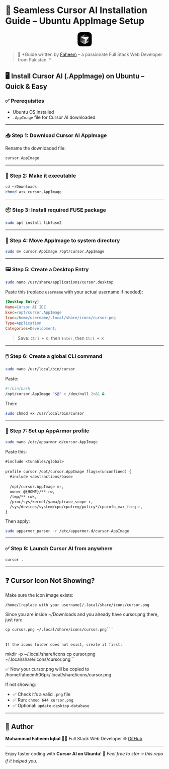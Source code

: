 # 🚀 Seamless Cursor AI Installation Guide – Ubuntu AppImage Setup

<p align="center">
  <img src="./cursor.png" alt="Cursor AI Logo" />
</p>



> 🎯 *Guide written by [Faheem](https://github.com/faheem506pk) – a passionate Full Stack Web Developer from Pakistan. *



## 🖥️ Install Cursor AI (.AppImage) on Ubuntu – Quick & Easy


### ✅ Prerequisites
- Ubuntu OS installed
- `.AppImage` file for Cursor AI downloaded

---

### 📥 Step 1: Download Cursor AI AppImage


Rename the downloaded file:

```bash
cursor.AppImage
````

---

### 📁 Step 2: Make it executable

```bash
cd ~/Downloads
chmod a+x cursor.AppImage
```

---

### 📦 Step 3: Install required FUSE package

```bash
sudo apt install libfuse2
```

---

### 🚚 Step 4: Move AppImage to system directory

```bash
sudo mv cursor.AppImage /opt/cursor.AppImage
```

---

### 🖼️ Step 5: Create a Desktop Entry

```bash
sudo nano /usr/share/applications/cursor.desktop
```

Paste this (replace `username` with your actual username if needed):

```ini
[Desktop Entry]
Name=Cursor AI IDE
Exec=/opt/cursor.AppImage
Icon=/home/username/.local/share/icons/cursor.png
Type=Application
Categories=Development;
```

> Save: `Ctrl + O`, then `Enter`, then `Ctrl + X`

---

### 🖱️ Step 6: Create a global CLI command

```bash
sudo nano /usr/local/bin/cursor
```

Paste:

```bash
#!/bin/bash
/opt/cursor.AppImage "$@" > /dev/null 2>&1 &
```

Then:

```bash
sudo chmod +x /usr/local/bin/cursor
```

---

### 🔐 Step 7: Set up AppArmor profile

```bash
sudo nano /etc/apparmor.d/cursor-AppImage
```

Paste this:

```apparmor
#include <tunables/global>

profile cursor /opt/cursor.AppImage flags=(unconfined) {
  #include <abstractions/base>

  /opt/cursor.AppImage mr,
  owner @{HOME}/** rw,
  /tmp/** rwk,
  /proc/sys/kernel/yama/ptrace_scope r,
  /sys/devices/system/cpu/cpufreq/policy*/cpuinfo_max_freq r,
}
```

Then apply:

```bash
sudo apparmor_parser -r /etc/apparmor.d/cursor-AppImage
```

---

### ✅ Step 8: Launch Cursor AI from anywhere

```bash
cursor .
```

---

## ❓ Cursor Icon Not Showing?

Make sure the icon image exists:

```
/home/[replace with your username]/.local/share/icons/cursor.png
```

Since you are inside ~/Downloads and you already have cursor.png there, just run:
```
cp cursor.png ~/.local/share/icons/cursor.png```


If the icons folder does not exist, create it first:
```
mkdir -p ~/.local/share/icons
cp cursor.png ~/.local/share/icons/cursor.png```


✅ Now your cursor.png will be copied to
/home/faheem506pk/.local/share/icons/cursor.png.

If not showing:

* ✅ Check it’s a valid `.png` file
* ✅ Run: `chmod 644 cursor.png`
* ✅ Optional: `update-desktop-database`

---

## 🙌 Author

**Muhammad Faheem Iqbal**
👨‍💻 Full Stack Web Developer
🌐 [GitHub](https://github.com/faheem506pk)

---

Enjoy faster coding with **Cursor AI on Ubuntu**! 🚀
*Feel free to star ⭐ this repo if it helped you.*
